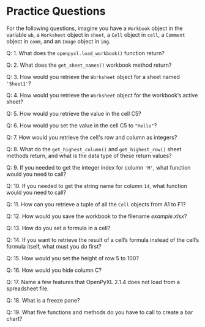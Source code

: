 # Practice Questions #

For the following questions, imagine you have a `Workbook` object in the variable `wb`, a
`Worksheet` object in `sheet`, a `Cell` object in `cell`, a `Comment` object in `comm`, and an `Image`
object in `img`.

Q: 1. What does the `openpyxl.load_workbook()` function return?

Q: 2. What does the `get_sheet_names()` workbook method return?

Q: 3. How would you retrieve the `Worksheet` object for a sheet named `'Sheet1'`?

Q: 4. How would you retrieve the `Worksheet` object for the workbook’s active sheet?

Q: 5. How would you retrieve the value in the cell C5?

Q: 6. How would you set the value in the cell C5 to `"Hello"`?

Q: 7. How would you retrieve the cell's row and column as integers?

Q: 8. What do the `get_highest_column()` and `get_highest_row()` sheet methods return, and what is the data type of these return values?

Q: 9. If you needed to get the integer index for column `'M'`, what function would you need to call?

Q: 10. If you needed to get the string name for column `14`, what function would you need to call?

Q: 11. How can you retrieve a tuple of all the `Cell` objects from A1 to F1?

Q: 12. How would you save the workbook to the filename _example.xlsx_?

Q: 13. How do you set a formula in a cell?

Q: 14. If you want to retrieve the result of a cell’s formula instead of the cell’s formula itself, what must you do first?

Q: 15. How would you set the height of row 5 to 100?

Q: 16. How would you hide column C?

Q: 17. Name a few features that OpenPyXL 2.1.4 does not load from a spreadsheet file.

Q: 18. What is a freeze pane?

Q: 19. What five functions and methods do you have to call to create a bar chart?